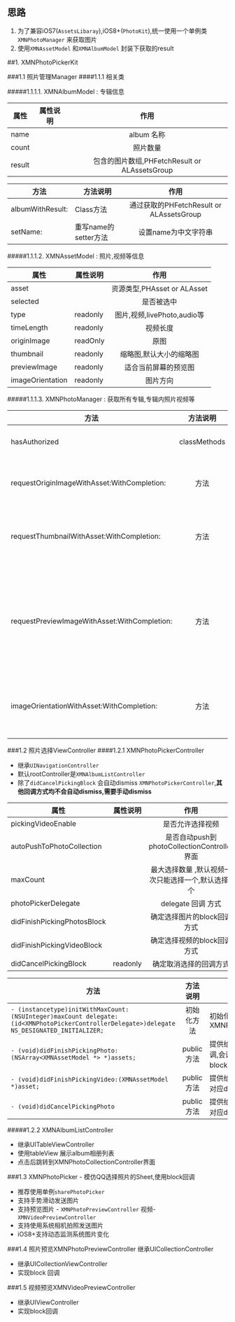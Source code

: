 ## 思路

1. 为了兼容iOS7(`AssetsLibaray`),iOS8+(`PhotoKit`),统一使用一个单例类 `XMNPhotoManager` 来获取图片
2. 使用`XMNAssetModel` 和`XMNAlbumModel` 封装下获取的result



##1. XMNPhotoPickerKit

###1.1 照片管理Manager
####1.1.1 相关类

#####1.1.1.1. XMNAlbumModel : 专辑信息

| 属性        |  属性说明     |  作用           |
| ------------- | --- |:-------------:| 
| name   |    | album 名称 | 
| count     |   | 照片数量  | 
| result |    | 包含的图片数组,PHFetchResult<PHAsset> or ALAssetsGroup<ALAsset> | 


| 方法        |  方法说明     |  作用           |
| ------------- | --- |:-------------:| 
| albumWithResult:   | Class方法   |  通过获取的PHFetchResult<PHAsset> or ALAssetsGroup<ALAsset> | 
| setName:     |  重写name的setter方法  | 设置name为中文字符串  | 

#####1.1.1.2. XMNAssetModel : 照片,视频等信息

| 属性        |  属性说明     |  作用           |
| ------------- | --- |:-------------:| 
| asset   |    | 资源类型,PHAsset or ALAsset | 
| selected     |   | 是否被选中   | 
| type |  readonly  | 图片,视频,livePhoto,audio等| 
| timeLength | readonly | 视频长度 |
| originImage   | readOnly  | 原图 | 
| thumbnail     |  readonly | 缩略图,默认大小的缩略图   | 
| previewImage |  readonly  |适合当前屏幕的预览图 | 
| imageOrientation | readonly | 图片方向|

#####1.1.1.3. XMNPhotoManager : 获取所有专辑,专辑内照片视频等

| 	方法        |  方法说明          | 作用 | 
| ------------- |:-------------:| --- | 
| hasAuthorized| classMethods | 判断是否授权 |
| | 
| requestOriginImageWithAsset:WithCompletion:      |  方法 | 获取asset的原图  | 
| requestThumbnailWithAsset:WithCompletion:     |  方法   | 获取asset的对应的缩略图 |
| requestPreviewImageWithAsset:WithCompletion: |   方法 | 获取asset对应的预览图,适应当前屏幕的尺寸 |  
| imageOrientationWithAsset:WithCompletion: |  方法  |获取对应asset的图片方向 | 

###1.2 照片选择ViewController
####1.2.1 XMNPhotoPickerController

* 继承`UINavigationController`
* 默认rootController是`XMNAlbumListController`
* 除了`didCancelPickingBlock` 会自动dismiss `XMNPhotoPickerController`,**其他回调方式均不会自动dismiss,需要手动dismiss**

| 属性        |  属性说明     |  作用           |
| ------------- | --- |:-------------:| 
| pickingVideoEnable   |    | 是否允许选择视频 | 
| autoPushToPhotoCollection     |   | 是否自动push到photoCollectionController界面   | 
| maxCount |   | 最大选择数量 ,默认视频一次只能选择一个,默认选择9个| 
| photoPickerDelegate |  | delegate 回调 方式|
| didFinishPickingPhotosBlock   |   | 确定选择图片的block回调方式 | 
| didFinishPickingVideoBlock     |   | 确定选择视频的block回调方式  | 
| didCancelPickingBlock |  readonly  | 确定取消选择的回调方式 | 


| 	方法        |  方法说明          | 作用 | 
| ------------- |:-------------:| --- | 
| `- (instancetype)initWithMaxCount:(NSUInteger)maxCount delegate:(id<XMNPhotoPickerControllerDelegate>)delegate NS_DESIGNATED_INITIALIZER;`| 初始化方法 | 初始化XMNPhotoPickerController |
| `- (void)didFinishPickingPhoto:(NSArray<XMNAssetModel *> *)assets;`      | public方法  | 提供给viewControllers 回调,会调用自身delegate以及block 的对应回调 | 
| `- (void)didFinishPickingVideo:(XMNAssetModel *)asset;`     | public方法   | 提供给viewControllers 唤起对应delegate,block 回调 |
| `- (void)didCancelPickingPhoto` |  public方法 | 提供给viewControllers 唤起对应delegate,block回调 |  

#####1.2.2 XMNAlbumListController

* 继承UITableViewController
* 使用tableView 展示album相册列表
* 点击后跳转到XMNPhotoCollectionController界面

###1.3 XMNPhotoPicker - 模仿QQ选择照片的Sheet,使用block回调

* 推荐使用单例`sharePhotoPicker`
* 支持手势滑动发送图片
* 支持预览图片 - `XMNPhotoPreviewController` 视频-`XMNVideoPreviewController`
* 支持使用系统相机拍照发送图片
* iOS8+支持动态监测系统图片变化

###1.4 照片预览XMNPhotoPreviewController 继承UICollectionController

* 继承UICollectionViewController
* 实现block 回调

###1.5 视频预览XMNVideoPreviewController

* 继承UIViewController
* 实现block回调